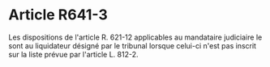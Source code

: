 # Article R641-3

Les dispositions de l'article R. 621-12 applicables au mandataire judiciaire le sont au liquidateur désigné par le tribunal lorsque celui-ci n'est pas inscrit sur la liste prévue par l'article L. 812-2.
